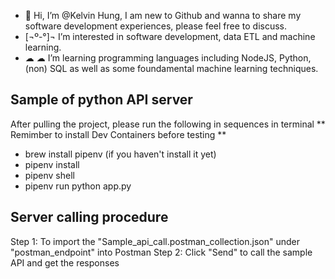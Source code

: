 - 👋 Hi, I’m @Kelvin Hung, I am new to Github and wanna to share my software development experiences, please feel free to discuss.
- [¬º-°]¬ I’m interested in software development, data ETL and machine learning.
- ☁ ☁ I’m learning programming languages including NodeJS, Python, (non) SQL as well as some foundamental machine learning techniques. 

## Sample of python API server ##
After pulling the project, please run the following in sequences in terminal
** Remimber to install Dev Containers before testing **
- brew install pipenv (if you haven't install it yet)
- pipenv install
- pipenv shell
- pipenv run python app.py

## Server calling procedure ##
Step 1: To import the "Sample_api_call.postman_collection.json" under "postman_endpoint" into Postman
Step 2: Click "Send" to call the sample API and get the responses 
